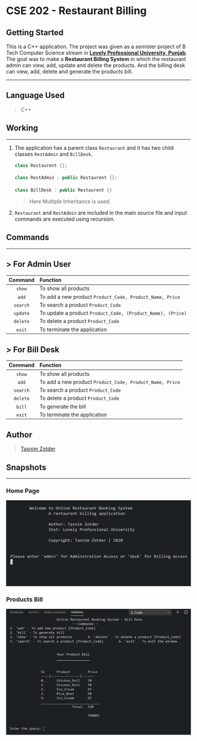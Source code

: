 # CSE 202 - Restaurant Billing

## Getting Started

This is a C++ application. The project was given as a semister project of B Tech Computer Science stream in **[Lovely Professional University, Punjab](https://www.lpu.in)**. The goal was to make a **Restaurant Billing System** in which the restaurant admin can view, add, update and delete the products. And the billing desk can view, add, delete and generate the products bill.

---

## Language Used

> C++

## Working

---

1. The application has a parent class `Restaurant` and it has two child classes `RestAdmin` and `BillDesk`.

   ```cpp
   class Restaurent {};

   class RestAdmin : public Restaurent {};

   class BillDesk : public Restaurent {}
   ```

    > Here Multiple Inheritance is used.

2. `Restaurant` and `RestAdmin` are included in the main source file and input commands are executed using recursion.

## Commands

---

## > For Admin User

| Command  | Function                                                    |
| :------: | :---------------------------------------------------------- |
|  `show`  | To show all products                                        |
|  `add`   | To add a new product `Product_Code, Product_Name, Price`    |
| `search` | To search a product `Product_Code`                          |
| `update` | To update a product `Product_Code, (Product_Name), (Price)` |
| `delete` | To delete a product `Product_Code`                          |
|  `exit`  | To terminate the application                                |

## > For Bill Desk

| Command  | Function                                                 |
| :------: | :------------------------------------------------------- |
|  `show`  | To show all products                                     |
|  `add`   | To add a new product `Product_Code, Product_Name, Price` |
| `search` | To search a product `Product_Code`                       |
| `delete` | To delete a product `Product_Code`                       |
|  `bill`  | To generate the bill                                     |
|  `exit`  | To terminate the application                             |

## Author

> [Tasnim Zotder](https://github.com/tasnimzotder)

## Snapshots

---

### Home Page

![Home Page](./assets/home_page.jpg)

### Products Bill

![Bill](./assets/bill_output.jpg)
